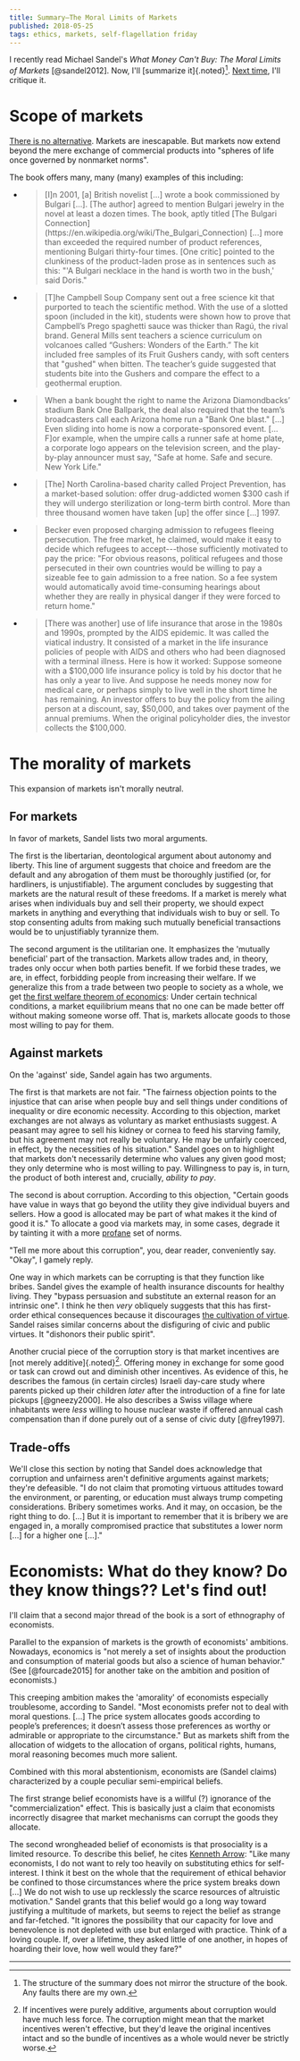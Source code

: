 ```yaml
---
title: Summary—The Moral Limits of Markets
published: 2018-05-25
tags: ethics, markets, self-flagellation friday
---
```


I recently read Michael Sandel's <i>What Money Can't Buy: The Moral Limits of Markets</i> [@sandel2012]. Now, I'll [summarize it]{.noted}[^structure]. [Next time](/posts/moral-limits-markets-critique/), I'll critique it.

# Scope of markets

[There is no alternative](https://en.wikipedia.org/wiki/There_is_no_alternative). Markets are inescapable. But markets now extend beyond the mere exchange of commercial products into "spheres of life once governed by nonmarket norms".

The book offers many, many (many) examples of this including:

- <blockquote>[I]n 2001, [a] British novelist [...] wrote a book commissioned by Bulgari [...]. [The author] agreed to mention Bulgari jewelry in the novel at least a dozen times. The book, aptly titled [The Bulgari Connection](https://en.wikipedia.org/wiki/The_Bulgari_Connection) [...] more than exceeded the required number of product references, mentioning Bulgari thirty-four times. [One critic] pointed to the clunkiness of the product-laden prose as in sentences such as this: "'A Bulgari necklace in the hand is worth two in the bush,' said Doris."</blockquote>

- <blockquote>[T]he Campbell Soup Company sent out a free science kit that purported to teach the scientific method. With the use of a slotted spoon (included in the kit), students were shown how to prove that Campbell’s Prego spaghetti sauce was thicker than Ragú, the rival brand. General Mills sent teachers a science curriculum on volcanoes called “Gushers: Wonders of the Earth.” The kit included free samples of its Fruit Gushers candy, with soft centers that "gushed" when bitten. The teacher’s guide suggested that students bite into the Gushers and compare the effect to a geothermal eruption.</blockquote>

- <blockquote> When a bank bought the right to name the Arizona Diamondbacks’ stadium Bank One Ballpark, the deal also required that the team’s broadcasters call each Arizona home run a "Bank One blast." [...] Even sliding into home is now a corporate-sponsored event. [... F]or example, when the umpire calls a runner safe at home plate, a corporate logo appears on the television screen, and the play-by-play announcer must say, "Safe at home. Safe and secure. New York Life."</blockquote>

- <blockquote>[The] North Carolina-based charity called Project Prevention, has a market-based solution: offer drug-addicted women $300 cash if they will undergo sterilization or long-term birth control. More than three thousand women have taken [up] the offer since [...] 1997.</blockquote>

- <blockquote>Becker even proposed charging admission to refugees fleeing persecution. The free market, he claimed, would make it easy to decide which refugees to accept---those sufficiently motivated to pay the price: "For obvious reasons, political refugees and those persecuted in their own countries would be willing to pay a sizeable fee to gain admission to a free nation. So a fee system would automatically avoid time-consuming hearings about whether they are really in physical danger if they were forced to return home."</blockquote>

- <blockquote>[There was another] use of life insurance that arose in the 1980s and 1990s, prompted by the AIDS epidemic. It was called the viatical industry. It consisted of a market in the life insurance policies of people with AIDS and others who had been diagnosed with a terminal illness. Here is how it worked: Suppose someone with a $100,000 life insurance policy is told by his doctor that he has only a year to live. And suppose he needs money now for medical care, or perhaps simply to live well in the short time he has remaining. An investor offers to buy the policy from the ailing person at a discount, say, $50,000, and takes over payment of the annual premiums. When the original policyholder dies, the investor collects the $100,000.</blockquote>

<!--more-->

# The morality of markets

This expansion of markets isn't morally neutral.

## For markets

In favor of markets, Sandel lists two moral arguments.

The first is the libertarian, deontological argument about autonomy and liberty. This line of argument suggests that choice and freedom are the default and any abrogation of them must be thoroughly justified (or, for hardliners, is unjustifiable). The argument concludes by suggesting that markets are the natural result of these freedoms. If a market is merely what arises when individuals buy and sell their property, we should expect markets in anything and everything that individuals wish to buy or sell. To stop consenting adults from making such mutually beneficial transactions would be to unjustifiably tyrannize them.

The second argument is the utilitarian one. It emphasizes the 'mutually beneficial' part of the transaction. Markets allow trades and, in theory, trades only occur when both parties benefit. If we forbid these trades, we are, in effect, forbidding people from increasing their welfare. If we generalize this from a trade between two people to society as a whole, we get [the first welfare theorem of economics](https://en.wikipedia.org/wiki/Fundamental_theorems_of_welfare_economics): Under certain technical conditions, a market equilibrium means that no one can be made better off without making someone worse off. That is, markets allocate goods to those most willing to pay for them.

## Against markets

On the 'against' side, Sandel again has two arguments.

The first is that markets are not fair. "The fairness objection points to the injustice that can arise when people buy and sell things under conditions of inequality or dire economic necessity. According to this objection, market exchanges are not always as voluntary as market enthusiasts suggest. A peasant may agree to sell his kidney or cornea to feed his starving family, but his agreement may not really be voluntary. He may be unfairly coerced, in effect, by the necessities of his situation." Sandel goes on to highlight that markets don't necessarily determine who values any given good most; they only determine who is most willing to pay. Willingness to pay is, in turn, the product of both interest and, crucially, *ability to pay*.

The second is about corruption. According to this objection, "Certain goods have value in ways that go beyond the utility they give individual buyers and sellers. How a good is allocated may be part of what makes it the kind of good it is." To allocate a good via markets may, in some cases, degrade it by tainting it with a more [profane](https://en.wikipedia.org/wiki/Sacred%E2%80%93profane_dichotomy) set of norms.

"Tell me more about this corruption", you, dear reader, conveniently say. "Okay", I gamely reply.

One way in which markets can be corrupting is that they function like bribes. Sandel gives the example of health insurance discounts for healthy living. They "bypass persuasion and substitute an external reason for an intrinsic one". I think he then *very* obliquely suggests that this has first-order ethical consequences because it discourages [the cultivation of virtue](https://plato.stanford.edu/entries/ethics-virtue/). Sandel raises similar concerns about the disfiguring of civic and public virtues. It "dishonors their public spirit".

Another crucial piece of the corruption story is that market incentives are [not merely additive]{.noted}[^additive]. Offering money in exchange for some good or task can crowd out and diminish other incentives. As evidence of this, he describes the famous (in certain circles) Israeli day-care study where parents picked up their children *later* after the introduction of a fine for late pickups [@gneezy2000]. He also describes a Swiss village where inhabitants were *less* willing to house nuclear waste if offered annual cash compensation than if done purely out of a sense of civic duty [@frey1997].

## Trade-offs

We'll close this section by noting that Sandel does acknowledge that corruption and unfairness aren't definitive arguments against markets; they're defeasible. "I do not claim that promoting virtuous attitudes toward the environment, or parenting, or education must always trump competing considerations. Bribery sometimes works. And it may, on occasion, be the right thing to do. [...] But it is important to remember that it is bribery we are engaged in, a morally compromised practice that substitutes a lower norm [...] for a higher one [...]."

# Economists: What do they know? Do they know things?? Let's find out!

I'll claim that a second major thread of the book is a sort of ethnography of economists.

Parallel to the expansion of markets is the growth of economists' ambitions. Nowadays, economics is "not merely a set of insights about the production and consumption of material goods but also a science of human behavior." (See [@fourcade2015] for another take on the ambition and position of economists.)

This creeping ambition makes the 'amorality' of economists especially troublesome, according to Sandel. "Most economists prefer not to deal with moral questions. [...] The price system allocates goods according to people’s preferences; it doesn’t assess those preferences as worthy or admirable or appropriate to the circumstance." But as markets shift from the allocation of widgets to the allocation of organs, political rights, humans, moral reasoning becomes much more salient.

Combined with this moral abstentionism, economists are (Sandel claims) characterized by a couple peculiar semi-empirical beliefs.

The first strange belief economists have is a willful (?) ignorance of the "commercialization" effect. This is basically just a claim that economists incorrectly disagree that market mechanisms can corrupt the goods they allocate.

The second wrongheaded belief of economists is that prosociality is a limited resource. To describe this belief, he cites [Kenneth Arrow](https://en.wikipedia.org/wiki/Kenneth_Arrow): "Like many economists, I do not want to rely too heavily on substituting ethics for self-interest. I think it best on the whole that the requirement of ethical behavior be confined to those circumstances where the price system breaks down [...] We do not wish to use up recklessly the scarce resources of altruistic motivation." Sandel grants that this belief would go a long way toward justifying a multitude of markets, but seems to reject the belief as strange and far-fetched. "It ignores the possibility that our capacity for love and benevolence is not depleted with use but enlarged with practice. Think of a loving couple. If, over a lifetime, they asked little of one another, in hopes of hoarding their love, how well would they fare?"

<hr class="references">

[^structure]: The structure of the summary does not mirror the structure of the book. Any faults there are my own.
[^additive]: If incentives were purely additive, arguments about corruption would have much less force. The corruption might mean that the market incentives weren't effective, but they'd leave the original incentives intact and so the bundle of incentives as a whole would never be strictly worse.
